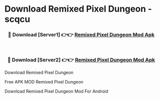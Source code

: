 # Download Remixed Pixel Dungeon - scqcu



<div align="center">
<h3>🔴 Download [Server1] 👉👉 <a href="https://momento.my/?title=Remixed_Pixel_Dungeon">Remixed Pixel Dungeon Mod Apk</a></h3><br>

<h3>🔴 Download [Server2] 👉👉 <a href="https://momento.my/?title=Remixed_Pixel_Dungeon">Remixed Pixel Dungeon Mod Apk</a></h3>
</div>



Download Remixed Pixel Dungeon 

Free APK MOD Remixed Pixel Dungeon 

Download Remixed Pixel Dungeon Mod For Android
